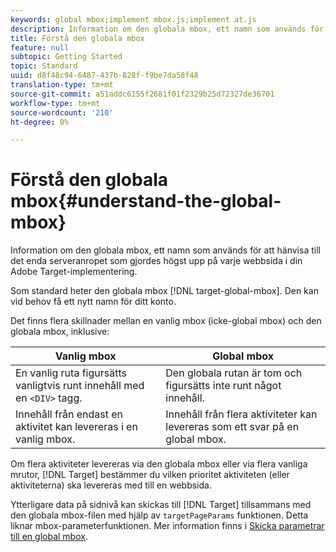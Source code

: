 ```yaml
---
keywords: global mbox;implement mbox.js;implement at.js
description: Information om den globala mbox, ett namn som används för att hänvisa till det enda serveranropet som gjordes högst upp på varje webbsida i din Adobe Target-implementering.
title: Förstå den globala mbox
feature: null
subtopic: Getting Started
topic: Standard
uuid: d8f48c94-6487-437b-828f-f9be7da58f48
translation-type: tm+mt
source-git-commit: a51addc6155f2681f01f2329b25d72327de36701
workflow-type: tm+mt
source-wordcount: '210'
ht-degree: 0%

---
```



# Förstå den globala mbox{#understand-the-global-mbox}

Information om den globala mbox, ett namn som används för att hänvisa till det enda serveranropet som gjordes högst upp på varje webbsida i din Adobe Target-implementering.

Som standard heter den globala mbox [!DNL target-global-mbox]. Den kan vid behov få ett nytt namn för ditt konto.

Det finns flera skillnader mellan en vanlig mbox (icke-global mbox) och den globala mbox, inklusive:

| Vanlig mbox | Global mbox |
|--- |--- |
| En vanlig ruta figursätts vanligtvis runt innehåll med en `<DIV>` tagg. | Den globala rutan är tom och figursätts inte runt något innehåll. |
| Innehåll från endast en aktivitet kan levereras i en vanlig mbox. | Innehåll från flera aktiviteter kan levereras som ett svar på en global mbox. |

Om flera aktiviteter levereras via den globala mbox eller via flera vanliga mrutor, [!DNL Target] bestämmer du vilken prioritet [](../../../../c-activities/priority.md#concept_1780C11FEA57440499F0047DD6900E0F) aktiviteten (eller aktiviteterna) ska levereras med till en webbsida.

Ytterligare data på sidnivå kan skickas till [!DNL Target] tillsammans med den globala mbox-filen med hjälp av `targetPageParams` funktionen. Detta liknar mbox-parameterfunktionen. Mer information finns i [Skicka parametrar till en global mbox](../../../../c-implementing-target/c-implementing-target-for-client-side-web/t-mbox-download/c-understanding-global-mbox/pass-parameters-to-global-mbox.md#concept_33362A04146C4E3C8E7089B65F38B5E5).
